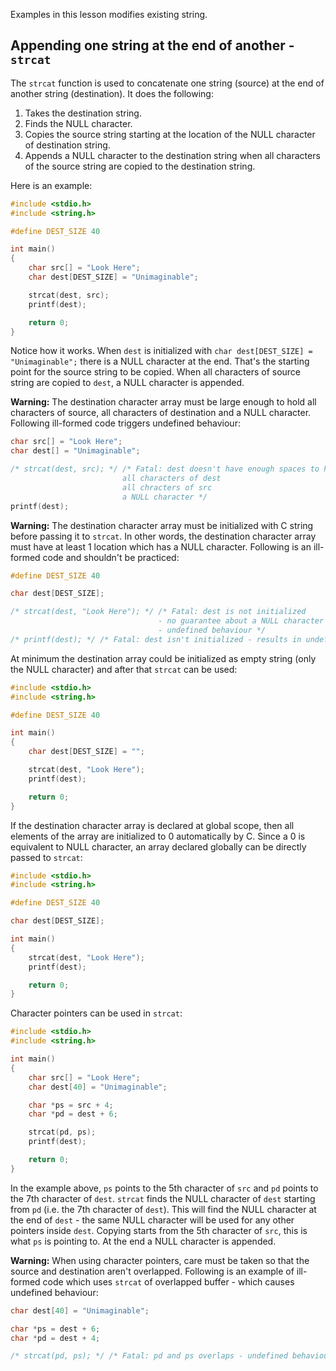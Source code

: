 Examples in this lesson modifies existing string.

## Appending one string at the end of another - `strcat`

The `strcat` function is used to concatenate one string (source) at the end of another string (destination). It does the following:

1. Takes the destination string.
2. Finds the NULL character.
3. Copies the source string starting at the location of the NULL character of destination string.
4. Appends a NULL character to the destination string when all characters of the source string are copied to the destination string.

Here is an example:

```C runnable
#include <stdio.h>
#include <string.h>

#define DEST_SIZE 40

int main()
{
	char src[] = "Look Here";
	char dest[DEST_SIZE] = "Unimaginable";

	strcat(dest, src);
	printf(dest);

	return 0;
}
```

Notice how it works. When `dest` is initialized with `char dest[DEST_SIZE] = "Unimaginable";` there is a NULL character at the end. That's the starting point for the source string to be copied. When all characters of source string are copied to `dest`, a NULL character is appended.

**Warning:** The destination character array must be large enough to hold all characters of source, all characters of destination and a NULL character. Following ill-formed code triggers undefined behaviour:

```C
char src[] = "Look Here";
char dest[] = "Unimaginable";

/* strcat(dest, src); */ /* Fatal: dest doesn't have enough spaces to hold
                         all characters of dest
                         all chracters of src
                         a NULL character */
printf(dest);
```

**Warning:** The destination character array must be initialized with C string before passing it to `strcat`. In other words, the destination character array must have at least 1 location which has a NULL character. Following is an ill-formed code and shouldn't be practiced:

```C
#define DEST_SIZE 40

char dest[DEST_SIZE];

/* strcat(dest, "Look Here"); */ /* Fatal: dest is not initialized
                                 - no guarantee about a NULL character 
                                 - undefined behaviour */
/* printf(dest); */ /* Fatal: dest isn't initialized - results in undefined behaviour */
```

At minimum the destination array could be initialized as empty string (only the NULL character) and after that `strcat` can be used:

```C runnable
#include <stdio.h>
#include <string.h>

#define DEST_SIZE 40

int main()
{
	char dest[DEST_SIZE] = "";

	strcat(dest, "Look Here");
	printf(dest);

	return 0;
}

```

If the destination character array is declared at global scope, then all elements of the array are initialized to 0 automatically by C. Since a 0 is equivalent to NULL character, an array declared globally can be directly passed to `strcat`:

```C runnable
#include <stdio.h>
#include <string.h>

#define DEST_SIZE 40

char dest[DEST_SIZE];

int main()
{
	strcat(dest, "Look Here");
	printf(dest);

	return 0;
}

```

Character pointers can be used in `strcat`:

```C runnable
#include <stdio.h>
#include <string.h>

int main()
{
	char src[] = "Look Here";
	char dest[40] = "Unimaginable";

	char *ps = src + 4;
	char *pd = dest + 6;

	strcat(pd, ps);
	printf(dest);

	return 0;
}
```

In the example above, `ps` points to the 5th character of `src` and `pd` points to the 7th character of `dest`. `strcat` finds the NULL character of `dest` starting from `pd` (i.e. the 7th character of `dest`). This will find the NULL character at the end of `dest` - the same NULL character will be used for any other pointers inside `dest`. Copying starts from the 5th character of `src`, this is what `ps` is pointing to. At the end a NULL character is appended.

**Warning:** When using character pointers, care must be taken so that the source and destination aren't overlapped. Following is an example of ill-formed code which uses `strcat` of overlapped buffer - which causes undefined behaviour:

```C
char dest[40] = "Unimaginable";

char *ps = dest + 6;
char *pd = dest + 4;

/* strcat(pd, ps); */ /* Fatal: pd and ps overlaps - undefined behaviour */
```

